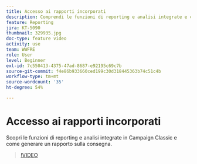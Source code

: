 ```yaml
---
title: Accesso ai rapporti incorporati
description: Comprendi le funzioni di reporting e analisi integrate e come generare un rapporto sulla consegna.
feature: Reporting
jira: KT-5090
thumbnail: 329935.jpg
doc-type: feature video
activity: use
team: WWFRE
role: User
level: Beginner
exl-id: 7c550413-4375-47ad-8687-e92195c69c7b
source-git-commit: f4e86b933660ced199c30d318445363b74c51c4b
workflow-type: tm+mt
source-wordcount: '35'
ht-degree: 54%

---
```


# Accesso ai rapporti incorporati

Scopri le funzioni di reporting e analisi integrate in Campaign Classic e come generare un rapporto sulla consegna.

>[!VIDEO](https://video.tv.adobe.com/v/329935?quality=12&learn=on)
